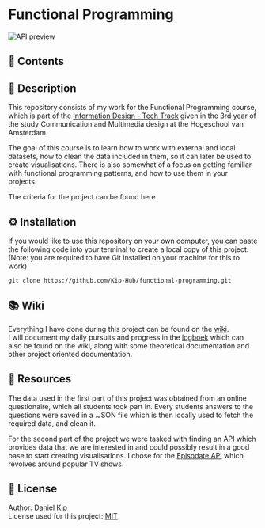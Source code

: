 # Functional Programming

![API preview](https://i.imgur.com/JHZcnWL.png)

## 📁 Contents

## 🚀 Description

This repository consists of my work for the Functional Programming course, which is part of the [Information Design - Tech Track](https://github.com/cmda-tt) given in the 3rd year of the study Communication and Multimedia design at the Hogeschool van Amsterdam.

The goal of this course is to learn how to work with external and local datasets, how to clean the data included in them, so it can later be used to create visualisations. There is also somewhat of a focus on getting familiar with functional programming patterns, and how to use them in your projects.

The criteria for the project can be found here

## ⚙️ Installation

If you would like to use this repository on your own computer, you can paste the following code into your terminal to create a local copy of this project.  
(Note: you are required to have Git installed on your machine for this to work)

```
git clone https://github.com/Kip-Hub/functional-programming.git
```

## 📚 Wiki

Everything I have done during this project can be found on the [wiki](https://github.com/Kip-Hub/functional-programming/wiki).  
I will document my daily pursuits and progress in the [logboek](https://github.com/Kip-Hub/functional-programming/wiki/Logboek) which can also be found on the wiki, along with some theoretical documentation and other project oriented documentation.

## 🧩 Resources

The data used in the first part of this project was obtained from an online questionaire, which all students took part in. Every students answers to the questions were saved in a .JSON file which is then locally used to fetch the required data, and clean it.  

For the second part of the project we were tasked with finding an API which provides data that we are interested in and could possibly result in a good base to start creating visualisations. I chose for the [Episodate API](https://www.episodate.com/api) which revolves around popular TV shows. 

## 📎 License

Author: [Daniel Kip](https://github.com/Kip-Hub)  
License used for this project: [MIT](https://github.com/Kip-Hub/functional-programming/blob/main/LICENSE)